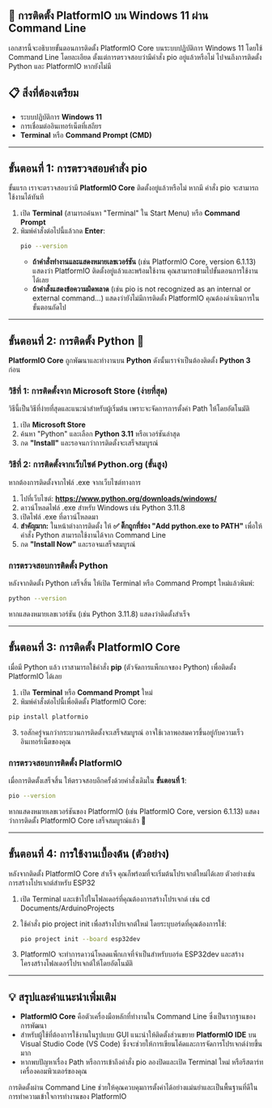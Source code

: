 ## **📝 การติดตั้ง PlatformIO บน Windows 11 ผ่าน Command Line**

เอกสารนี้จะอธิบายขั้นตอนการติดตั้ง PlatformIO Core บนระบบปฏิบัติการ Windows 11 โดยใช้ Command Line โดยละเอียด ตั้งแต่การตรวจสอบว่ามีคำสั่ง pio อยู่แล้วหรือไม่ ไปจนถึงการติดตั้ง Python และ PlatformIO หากยังไม่มี

## **📋 สิ่งที่ต้องเตรียม**

* ระบบปฏิบัติการ **Windows 11**  
* การเชื่อมต่ออินเทอร์เน็ตที่เสถียร  
* **Terminal** หรือ **Command Prompt (CMD)**

---

## **ขั้นตอนที่ 1: การตรวจสอบคำสั่ง pio**

ขั้นแรก เราจะตรวจสอบว่ามี **PlatformIO Core** ติดตั้งอยู่แล้วหรือไม่ หากมี คำสั่ง pio จะสามารถใช้งานได้ทันที

1. เปิด **Terminal** (สามารถค้นหา "Terminal" ใน Start Menu) หรือ **Command Prompt**  
2. พิมพ์คำสั่งต่อไปนี้แล้วกด **Enter**:  
   ```sh  
   pio --version  
   ```  
   * **ถ้าคำสั่งทำงานและแสดงหมายเลขเวอร์ชัน** (เช่น PlatformIO Core, version 6.1.13) แสดงว่า PlatformIO ติดตั้งอยู่แล้วและพร้อมใช้งาน คุณสามารถข้ามไปขั้นตอนการใช้งานได้เลย  
   * **ถ้าคำสั่งแสดงข้อความผิดพลาด** (เช่น pio is not recognized as an internal or external command...) แสดงว่ายังไม่มีการติดตั้ง PlatformIO คุณต้องดำเนินการในขั้นตอนถัดไป

---

## **ขั้นตอนที่ 2: การติดตั้ง Python 🐍**

**PlatformIO Core** ถูกพัฒนาและทำงานบน **Python** ดังนั้นเราจำเป็นต้องติดตั้ง **Python 3** ก่อน

### **วิธีที่ 1: การติดตั้งจาก Microsoft Store (ง่ายที่สุด)**

วิธีนี้เป็นวิธีที่ง่ายที่สุดและแนะนำสำหรับผู้เริ่มต้น เพราะจะจัดการการตั้งค่า Path ให้โดยอัตโนมัติ

1. เปิด **Microsoft Store**  
2. ค้นหา "Python" และเลือก **Python 3.11** หรือเวอร์ชันล่าสุด  
3. กด **"Install"** และรอจนกว่าการติดตั้งจะเสร็จสมบูรณ์

### **วิธีที่ 2: การติดตั้งจากเว็บไซต์ Python.org (ขั้นสูง)**

หากต้องการติดตั้งจากไฟล์ .exe จากเว็บไซต์ทางการ

1. ไปที่เว็บไซต์: **https://www.python.org/downloads/windows/**  
2. ดาวน์โหลดไฟล์ .exe สำหรับ Windows เช่น Python 3.11.8  
3. เปิดไฟล์ .exe ที่ดาวน์โหลดมา  
4. **สำคัญมาก:** ในหน้าต่างการติดตั้ง ให้ **✅ ติ๊กถูกที่ช่อง "Add python.exe to PATH"** เพื่อให้คำสั่ง Python สามารถใช้งานได้จาก Command Line  
5. กด **"Install Now"** และรอจนเสร็จสมบูรณ์

### **การตรวจสอบการติดตั้ง Python**

หลังจากติดตั้ง Python เสร็จสิ้น ให้เปิด Terminal หรือ Command Prompt ใหม่แล้วพิมพ์:

```sh  
python --version  
```

หากแสดงหมายเลขเวอร์ชัน (เช่น Python 3.11.8) แสดงว่าติดตั้งสำเร็จ

---

## **ขั้นตอนที่ 3: การติดตั้ง PlatformIO Core**

เมื่อมี Python แล้ว เราสามารถใช้คำสั่ง **pip** (ตัวจัดการแพ็กเกจของ Python) เพื่อติดตั้ง PlatformIO ได้เลย

1. เปิด **Terminal** หรือ **Command Prompt** ใหม่  
2. พิมพ์คำสั่งต่อไปนี้เพื่อติดตั้ง PlatformIO Core:

```sh  
pip install platformio  
```

3. รอสักครู่จนกว่ากระบวนการติดตั้งจะเสร็จสมบูรณ์ อาจใช้เวลาพอสมควรขึ้นอยู่กับความเร็วอินเทอร์เน็ตของคุณ

### **การตรวจสอบการติดตั้ง PlatformIO**

เมื่อการติดตั้งเสร็จสิ้น ให้ตรวจสอบอีกครั้งด้วยคำสั่งเดิมใน **ขั้นตอนที่ 1**:

```sh  
pio --version  
```

หากแสดงหมายเลขเวอร์ชันของ PlatformIO (เช่น PlatformIO Core, version 6.1.13) แสดงว่าการติดตั้ง PlatformIO Core เสร็จสมบูรณ์แล้ว 🎉

---

## **ขั้นตอนที่ 4: การใช้งานเบื้องต้น (ตัวอย่าง)**

หลังจากติดตั้ง PlatformIO Core สำเร็จ คุณก็พร้อมที่จะเริ่มต้นโปรเจกต์ใหม่ได้เลย ตัวอย่างเช่น การสร้างโปรเจกต์สำหรับ ESP32

1. เปิด Terminal และเข้าไปในโฟลเดอร์ที่คุณต้องการสร้างโปรเจกต์ เช่น cd Documents/ArduinoProjects  
2. ใช้คำสั่ง pio project init เพื่อสร้างโปรเจกต์ใหม่ โดยระบุบอร์ดที่คุณต้องการใช้:  
   ```sh  
   pio project init --board esp32dev  
   ```

3. PlatformIO จะทำการดาวน์โหลดแพ็กเกจที่จำเป็นสำหรับบอร์ด ESP32dev และสร้างโครงสร้างโฟลเดอร์โปรเจกต์ให้โดยอัตโนมัติ

---

## **💡 สรุปและคำแนะนำเพิ่มเติม**

* **PlatformIO Core** คือตัวเครื่องมือหลักที่ทำงานใน Command Line ซึ่งเป็นรากฐานของการพัฒนา  
* สำหรับผู้ใช้ที่ต้องการใช้งานในรูปแบบ GUI แนะนำให้ติดตั้งส่วนขยาย **PlatformIO IDE** บน Visual Studio Code (VS Code) ซึ่งจะช่วยให้การเขียนโค้ดและการจัดการโปรเจกต์ง่ายขึ้นมาก  
* หากพบปัญหาเรื่อง Path หรือการเข้าถึงคำสั่ง pio ลองปิดและเปิด Terminal ใหม่ หรือรีสตาร์ทเครื่องคอมพิวเตอร์ของคุณ

การติดตั้งผ่าน Command Line ช่วยให้คุณควบคุมการตั้งค่าได้อย่างแม่นยำและเป็นพื้นฐานที่ดีในการทำความเข้าใจการทำงานของ PlatformIO
